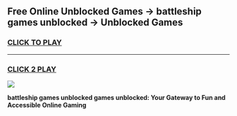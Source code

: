 
## Free Online Unblocked Games → battleship games unblocked → Unblocked Games
<h3>
<a href="https://premium.freeplayer.one?title=battleship_games_unblocked&ref=21F">CLICK TO PLAY</a></h3>
<hr>

<h3>
<a href="https://premium.freeplayer.one?title=battleship_games_unblocked&ref=21F">CLICK 2 PLAY</a>
  
</h3>

<a href="https://premium.freeplayer.one?title=battleship_games_unblocked&ref=21F/"><img src="https://clearcache.store/games.png"></a>


**battleship games unblocked games unblocked: Your Gateway to Fun and Accessible Online Gaming**
